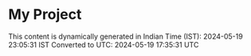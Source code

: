 # My Project

This content is dynamically generated in Indian Time (IST): 2024-05-19 23:05:31 IST
Converted to UTC: 2024-05-19 17:35:31 UTC
